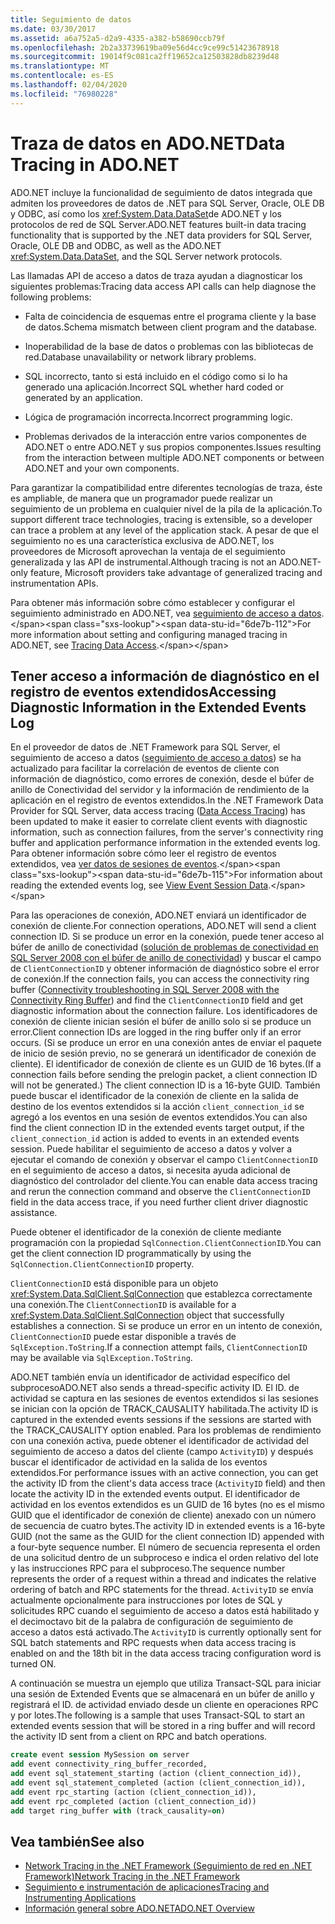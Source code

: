 ```yaml
---
title: Seguimiento de datos
ms.date: 03/30/2017
ms.assetid: a6a752a5-d2a9-4335-a382-b58690ccb79f
ms.openlocfilehash: 2b2a33739619ba09e56d4cc9ce99c51423678918
ms.sourcegitcommit: 19014f9c081ca2ff19652ca12503828db8239d48
ms.translationtype: MT
ms.contentlocale: es-ES
ms.lasthandoff: 02/04/2020
ms.locfileid: "76980228"
---
```

# <a name="data-tracing-in-adonet"></a><span data-ttu-id="6de7b-102">Traza de datos en ADO.NET</span><span class="sxs-lookup"><span data-stu-id="6de7b-102">Data Tracing in ADO.NET</span></span>

<span data-ttu-id="6de7b-103">ADO.NET incluye la funcionalidad de seguimiento de datos integrada que admiten los proveedores de datos de .NET para SQL Server, Oracle, OLE DB y ODBC, así como los <xref:System.Data.DataSet>de ADO.NET y los protocolos de red de SQL Server.</span><span class="sxs-lookup"><span data-stu-id="6de7b-103">ADO.NET features built-in data tracing functionality that is supported by the .NET data providers for SQL Server, Oracle, OLE DB and ODBC, as well as the ADO.NET <xref:System.Data.DataSet>, and the SQL Server network protocols.</span></span>

<span data-ttu-id="6de7b-104">Las llamadas API de acceso a datos de traza ayudan a diagnosticar los siguientes problemas:</span><span class="sxs-lookup"><span data-stu-id="6de7b-104">Tracing data access API calls can help diagnose the following problems:</span></span>

- <span data-ttu-id="6de7b-105">Falta de coincidencia de esquemas entre el programa cliente y la base de datos.</span><span class="sxs-lookup"><span data-stu-id="6de7b-105">Schema mismatch between client program and the database.</span></span>

- <span data-ttu-id="6de7b-106">Inoperabilidad de la base de datos o problemas con las bibliotecas de red.</span><span class="sxs-lookup"><span data-stu-id="6de7b-106">Database unavailability or network library problems.</span></span>

- <span data-ttu-id="6de7b-107">SQL incorrecto, tanto si está incluido en el código como si lo ha generado una aplicación.</span><span class="sxs-lookup"><span data-stu-id="6de7b-107">Incorrect SQL whether hard coded or generated by an application.</span></span>

- <span data-ttu-id="6de7b-108">Lógica de programación incorrecta.</span><span class="sxs-lookup"><span data-stu-id="6de7b-108">Incorrect programming logic.</span></span>

- <span data-ttu-id="6de7b-109">Problemas derivados de la interacción entre varios componentes de ADO.NET o entre ADO.NET y sus propios componentes.</span><span class="sxs-lookup"><span data-stu-id="6de7b-109">Issues resulting from the interaction between multiple ADO.NET components or between ADO.NET and your own components.</span></span>

<span data-ttu-id="6de7b-110">Para garantizar la compatibilidad entre diferentes tecnologías de traza, éste es ampliable, de manera que un programador puede realizar un seguimiento de un problema en cualquier nivel de la pila de la aplicación.</span><span class="sxs-lookup"><span data-stu-id="6de7b-110">To support different trace technologies, tracing is extensible, so a developer can trace a problem at any level of the application stack.</span></span> <span data-ttu-id="6de7b-111">A pesar de que el seguimiento no es una característica exclusiva de ADO.NET, los proveedores de Microsoft aprovechan la ventaja de el seguimiento generalizada y las API de instrumental.</span><span class="sxs-lookup"><span data-stu-id="6de7b-111">Although tracing is not an ADO.NET-only feature, Microsoft providers take advantage of generalized tracing and instrumentation APIs.</span></span>

<span data-ttu-id="6de7b-112">Para obtener más información sobre cómo establecer y configurar el seguimiento administrado en ADO.NET, vea [seguimiento de acceso a datos](https://docs.microsoft.com/previous-versions/sql/sql-server-2012/hh880086(v=msdn.10)).</span><span class="sxs-lookup"><span data-stu-id="6de7b-112">For more information about setting and configuring managed tracing in ADO.NET, see [Tracing Data Access](https://docs.microsoft.com/previous-versions/sql/sql-server-2012/hh880086(v=msdn.10)).</span></span>

## <a name="accessing-diagnostic-information-in-the-extended-events-log"></a><span data-ttu-id="6de7b-113">Tener acceso a información de diagnóstico en el registro de eventos extendidos</span><span class="sxs-lookup"><span data-stu-id="6de7b-113">Accessing Diagnostic Information in the Extended Events Log</span></span>

<span data-ttu-id="6de7b-114">En el proveedor de datos de .NET Framework para SQL Server, el seguimiento de acceso a datos ([seguimiento de acceso a datos](https://docs.microsoft.com/previous-versions/sql/sql-server-2012/hh880086(v=msdn.10))) se ha actualizado para facilitar la correlación de eventos de cliente con información de diagnóstico, como errores de conexión, desde el búfer de anillo de Conectividad del servidor y la información de rendimiento de la aplicación en el registro de eventos extendidos.</span><span class="sxs-lookup"><span data-stu-id="6de7b-114">In the .NET Framework Data Provider for SQL Server, data access tracing ([Data Access Tracing](https://docs.microsoft.com/previous-versions/sql/sql-server-2012/hh880086(v=msdn.10))) has been updated to make it easier to correlate client events with diagnostic information, such as connection failures, from the server's connectivity ring buffer and application performance information in the extended events log.</span></span> <span data-ttu-id="6de7b-115">Para obtener información sobre cómo leer el registro de eventos extendidos, vea [ver datos de sesiones de eventos](https://docs.microsoft.com/previous-versions/sql/sql-server-2012/hh710068(v=sql.110)).</span><span class="sxs-lookup"><span data-stu-id="6de7b-115">For information about reading the extended events log, see [View Event Session Data](https://docs.microsoft.com/previous-versions/sql/sql-server-2012/hh710068(v=sql.110)).</span></span>

<span data-ttu-id="6de7b-116">Para las operaciones de conexión, ADO.NET enviará un identificador de conexión de cliente.</span><span class="sxs-lookup"><span data-stu-id="6de7b-116">For connection operations, ADO.NET will send a client connection ID.</span></span> <span data-ttu-id="6de7b-117">Si se produce un error en la conexión, puede tener acceso al búfer de anillo de conectividad ([solución de problemas de conectividad en SQL Server 2008 con el búfer de anillo de conectividad](https://docs.microsoft.com/archive/blogs/sql_protocols/connectivity-troubleshooting-in-sql-server-2008-with-the-connectivity-ring-buffer)) y buscar el campo de `ClientConnectionID` y obtener información de diagnóstico sobre el error de conexión.</span><span class="sxs-lookup"><span data-stu-id="6de7b-117">If the connection fails, you can access the connectivity ring buffer ([Connectivity troubleshooting in SQL Server 2008 with the Connectivity Ring Buffer](https://docs.microsoft.com/archive/blogs/sql_protocols/connectivity-troubleshooting-in-sql-server-2008-with-the-connectivity-ring-buffer)) and find the `ClientConnectionID` field and get diagnostic information about the connection failure.</span></span> <span data-ttu-id="6de7b-118">Los identificadores de conexión de cliente inician sesión el búfer de anillo solo si se produce un error.</span><span class="sxs-lookup"><span data-stu-id="6de7b-118">Client connection IDs are logged in the ring buffer only if an error occurs.</span></span> <span data-ttu-id="6de7b-119">(Si se produce un error en una conexión antes de enviar el paquete de inicio de sesión previo, no se generará un identificador de conexión de cliente). El identificador de conexión de cliente es un GUID de 16 bytes.</span><span class="sxs-lookup"><span data-stu-id="6de7b-119">(If a connection fails before sending the prelogin packet, a client connection ID will not be generated.) The client connection ID is a 16-byte GUID.</span></span> <span data-ttu-id="6de7b-120">También puede buscar el identificador de la conexión de cliente en la salida de destino de los eventos extendidos si la acción `client_connection_id` se agregó a los eventos en una sesión de eventos extendidos.</span><span class="sxs-lookup"><span data-stu-id="6de7b-120">You can also find the client connection ID in the extended events target output, if the `client_connection_id` action is added to events in an extended events session.</span></span> <span data-ttu-id="6de7b-121">Puede habilitar el seguimiento de acceso a datos y volver a ejecutar el comando de conexión y observar el campo `ClientConnectionID` en el seguimiento de acceso a datos, si necesita ayuda adicional de diagnóstico del controlador del cliente.</span><span class="sxs-lookup"><span data-stu-id="6de7b-121">You can enable data access tracing and rerun the connection command and observe the `ClientConnectionID` field in the data access trace, if you need further client driver diagnostic assistance.</span></span>

<span data-ttu-id="6de7b-122">Puede obtener el identificador de la conexión de cliente mediante programación con la propiedad `SqlConnection.ClientConnectionID`.</span><span class="sxs-lookup"><span data-stu-id="6de7b-122">You can get the client connection ID programmatically by using the `SqlConnection.ClientConnectionID` property.</span></span>

<span data-ttu-id="6de7b-123">`ClientConnectionID` está disponible para un objeto <xref:System.Data.SqlClient.SqlConnection> que establezca correctamente una conexión.</span><span class="sxs-lookup"><span data-stu-id="6de7b-123">The `ClientConnectionID` is available for a <xref:System.Data.SqlClient.SqlConnection> object that successfully establishes  a connection.</span></span> <span data-ttu-id="6de7b-124">Si se produce un error en un intento de conexión, `ClientConnectionID` puede estar disponible a través de `SqlException.ToString`.</span><span class="sxs-lookup"><span data-stu-id="6de7b-124">If a connection attempt fails, `ClientConnectionID` may be available via `SqlException.ToString`.</span></span>

<span data-ttu-id="6de7b-125">ADO.NET también envía un identificador de actividad específico del subproceso</span><span class="sxs-lookup"><span data-stu-id="6de7b-125">ADO.NET also sends a thread-specific activity ID.</span></span> <span data-ttu-id="6de7b-126">El ID. de actividad se captura en las sesiones de eventos extendidos si las sesiones se inician con la opción de TRACK_CAUSALITY habilitada.</span><span class="sxs-lookup"><span data-stu-id="6de7b-126">The activity ID is captured in the extended events sessions if the sessions are started with the TRACK_CAUSALITY option enabled.</span></span> <span data-ttu-id="6de7b-127">Para los problemas de rendimiento con una conexión activa, puede obtener el identificador de actividad del seguimiento de acceso a datos del cliente (campo `ActivityID`) y después buscar el identificador de actividad en la salida de los eventos extendidos.</span><span class="sxs-lookup"><span data-stu-id="6de7b-127">For performance issues with an active connection, you can get the activity ID from the client's data access trace (`ActivityID` field) and then locate the activity ID in the extended events output.</span></span> <span data-ttu-id="6de7b-128">El identificador de actividad en los eventos extendidos es un GUID de 16 bytes (no es el mismo GUID que el identificador de conexión de cliente) anexado con un número de secuencia de cuatro bytes.</span><span class="sxs-lookup"><span data-stu-id="6de7b-128">The activity ID in extended events is a 16-byte GUID (not the same as the GUID for the client connection ID) appended with a four-byte sequence number.</span></span> <span data-ttu-id="6de7b-129">El número de secuencia representa el orden de una solicitud dentro de un subproceso e indica el orden relativo del lote y las instrucciones RPC para el subproceso.</span><span class="sxs-lookup"><span data-stu-id="6de7b-129">The sequence number represents the order of a request within a thread and indicates the relative ordering of batch and RPC statements for the thread.</span></span> <span data-ttu-id="6de7b-130">`ActivityID` se envía actualmente opcionalmente para instrucciones por lotes de SQL y solicitudes RPC cuando el seguimiento de acceso a datos está habilitado y el decimoctavo bit de la palabra de configuración de seguimiento de acceso a datos está activado.</span><span class="sxs-lookup"><span data-stu-id="6de7b-130">The `ActivityID` is currently optionally sent for SQL batch statements and RPC requests when data access tracing is enabled on and the 18th bit in the data access tracing configuration word is turned ON.</span></span>

<span data-ttu-id="6de7b-131">A continuación se muestra un ejemplo que utiliza Transact-SQL para iniciar una sesión de Extended Events que se almacenará en un búfer de anillo y registrará el ID. de actividad enviado desde un cliente en operaciones RPC y por lotes.</span><span class="sxs-lookup"><span data-stu-id="6de7b-131">The following is a sample that uses Transact-SQL to start an extended events session that will be stored in a ring buffer and will record the activity ID sent from a client on RPC and batch operations.</span></span>

```sql
create event session MySession on server
add event connectivity_ring_buffer_recorded,
add event sql_statement_starting (action (client_connection_id)),
add event sql_statement_completed (action (client_connection_id)),
add event rpc_starting (action (client_connection_id)),
add event rpc_completed (action (client_connection_id))
add target ring_buffer with (track_causality=on)
```

## <a name="see-also"></a><span data-ttu-id="6de7b-132">Vea también</span><span class="sxs-lookup"><span data-stu-id="6de7b-132">See also</span></span>

- [<span data-ttu-id="6de7b-133">Network Tracing in the .NET Framework (Seguimiento de red en .NET Framework)</span><span class="sxs-lookup"><span data-stu-id="6de7b-133">Network Tracing in the .NET Framework</span></span>](../../network-programming/network-tracing.md)
- [<span data-ttu-id="6de7b-134">Seguimiento e instrumentación de aplicaciones</span><span class="sxs-lookup"><span data-stu-id="6de7b-134">Tracing and Instrumenting Applications</span></span>](../../debug-trace-profile/tracing-and-instrumenting-applications.md)
- [<span data-ttu-id="6de7b-135">Información general sobre ADO.NET</span><span class="sxs-lookup"><span data-stu-id="6de7b-135">ADO.NET Overview</span></span>](ado-net-overview.md)

